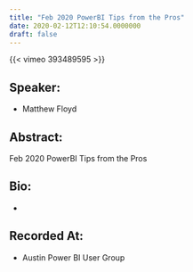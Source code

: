 ```yaml
---
title: "Feb 2020 PowerBI Tips from the Pros"
date: 2020-02-12T12:10:54.0000000
draft: false
---
```


{{< vimeo 393489595 >}}

## Speaker:

 - Matthew Floyd

## Abstract:

<p>Feb 2020 PowerBI Tips from the Pros</p>

## Bio:

 - 

## Recorded At:

 - Austin Power BI User Group

